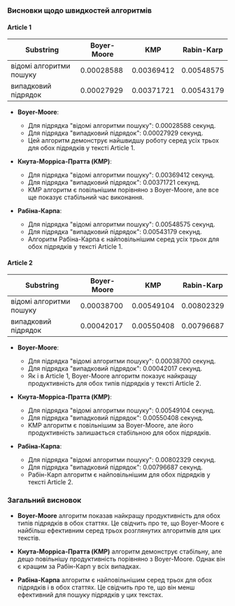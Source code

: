 ### Висновки щодо швидкостей алгоритмів

#### Article 1

| Substring               | Boyer-Moore | KMP        | Rabin-Karp |
|-------------------------|-------------|------------|------------|
| відомі алгоритми пошуку | 0.00028588  | 0.00369412 | 0.00548575 |
| випадковий підрядок     | 0.00027929  | 0.00371721 | 0.00543179 |

- **Boyer-Moore**:
    - Для підрядка "відомі алгоритми пошуку": 0.00028588 секунд.
    - Для підрядка "випадковий підрядок": 0.00027929 секунд.
    - Цей алгоритм демонструє найшвидшу роботу серед усіх трьох для обох підрядків у тексті Article 1.

- **Кнута-Морріса-Пратта (KMP)**:
    - Для підрядка "відомі алгоритми пошуку": 0.00369412 секунд.
    - Для підрядка "випадковий підрядок": 0.00371721 секунд.
    - KMP алгоритм є повільнішим порівняно з Boyer-Moore, але все ще показує стабільний час виконання.

- **Рабіна-Карпа**:
    - Для підрядка "відомі алгоритми пошуку": 0.00548575 секунд.
    - Для підрядка "випадковий підрядок": 0.00543179 секунд.
    - Алгоритм Рабіна-Карпа є найповільнішим серед усіх трьох для обох підрядків у тексті Article 1.

#### Article 2

| Substring               | Boyer-Moore | KMP        | Rabin-Karp |
|-------------------------|-------------|------------|------------|
| відомі алгоритми пошуку | 0.00038700  | 0.00549104 | 0.00802329 |
| випадковий підрядок     | 0.00042017  | 0.00550408 | 0.00796687 |

- **Boyer-Moore**:
    - Для підрядка "відомі алгоритми пошуку": 0.00038700 секунд.
    - Для підрядка "випадковий підрядок": 0.00042017 секунд.
    - Як і в Article 1, Boyer-Moore алгоритм показує найкращу продуктивність для обох типів підрядків у тексті Article
      2.

- **Кнута-Морріса-Пратта (KMP)**:
    - Для підрядка "відомі алгоритми пошуку": 0.00549104 секунд.
    - Для підрядка "випадковий підрядок": 0.00550408 секунд.
    - KMP алгоритм є повільнішим за Boyer-Moore, але його продуктивність залишається стабільною для обох підрядків.

- **Рабіна-Карпа**:
    - Для підрядка "відомі алгоритми пошуку": 0.00802329 секунд.
    - Для підрядка "випадковий підрядок": 0.00796687 секунд.
    - Рабін-Карп алгоритм є найповільнішим для обох підрядків у тексті Article 2.

### Загальний висновок

- **Boyer-Moore** алгоритм показав найкращу продуктивність для обох типів підрядків в обох статтях. Це свідчить про те,
  що Boyer-Moore є найбільш ефективним серед трьох розглянутих алгоритмів для цих текстів.

- **Кнута-Морріса-Пратта (KMP)** алгоритм демонструє стабільну, але дещо повільнішу продуктивність порівняно з
  Boyer-Moore. Однак він є кращим за Рабін-Карп у всіх випадках.

- **Рабіна-Карпа** алгоритм є найповільнішим серед трьох для обох підрядків і в обох статтях. Це свідчить про те, що він
  менш ефективний для пошуку підрядків у цих текстах.